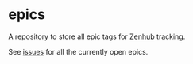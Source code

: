 # epics
A repository to store all epic tags for [Zenhub](https://zenhub.com) tracking.

See [issues](https://github.com/aragon/epics/issues) for all the currently open epics.
